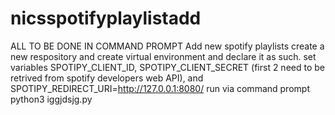 # nicsspotifyplaylistadd
ALL TO BE DONE IN COMMAND PROMPT
Add new spotify playlists
create a new respository and create virtual environment and declare it as such.
set variables SPOTIPY_CLIENT_ID, SPOTIPY_CLIENT_SECRET (first 2 need to be retrived from spotify developers web API), and SPOTIPY_REDIRECT_URI=http://127.0.0.1:8080/
run via command prompt python3 iggjdsjg.py
